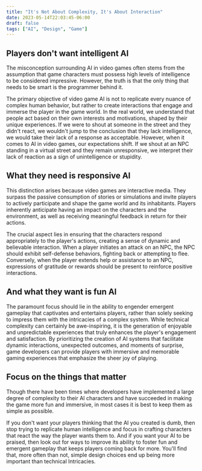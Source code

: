 ```yaml
---
title: "It's Not About Complexity, It's About Interaction"
date: 2023-05-14T22:03:45-06:00
draft: false
tags: ["AI", "Design", "Game"]
---
```


## Players don't want intelligent AI

The misconception surrounding AI in video games often stems from the assumption that game characters must possess high levels of intelligence to be considered impressive. However, the truth is that the only thing that needs to be smart is the programmer behind it.

The primary objective of video game AI is not to replicate every nuance of complex human behavior, but rather to create interactions that engage and immerse the player in the game world. In the real world, we understand that people act based on their own interests and motivations, shaped by their unique experiences. If we were to shout at someone in the street and they didn't react, we wouldn't jump to the conclusion that they lack intelligence, we would take their lack of a response as acceptable. However, when it comes to AI in video games, our expectations shift. If we shout at an NPC standing in a virtual street and they remain unresponsive, we interpret their lack of reaction as a sign of unintelligence or stupidity.

## What they need is responsive AI

This distinction arises because video games are interactive media. They surpass the passive consumption of stories or simulations and invite players to actively participate and shape the game world and its inhabitants. Players inherently anticipate having an impact on the characters and the environment, as well as receiving meaningful feedback in return for their actions.

The crucial aspect lies in ensuring that the characters respond appropriately to the player's actions, creating a sense of dynamic and believable interaction. When a player initiates an attack on an NPC, the NPC should exhibit self-defense behaviors, fighting back or attempting to flee. Conversely, when the player extends help or assistance to an NPC, expressions of gratitude or rewards should be present to reinforce positive interactions. 

## And what they want is fun AI

The paramount focus should lie in the ability to engender emergent gameplay that captivates and entertains players, rather than solely seeking to impress them with the intricacies of a complex system. While technical complexity can certainly be awe-inspiring, it is the generation of enjoyable and unpredictable experiences that truly enhances the player's engagement and satisfaction. By prioritizing the creation of AI systems that facilitate dynamic interactions, unexpected outcomes, and moments of surprise, game developers can provide players with immersive and memorable gaming experiences that emphasize the sheer joy of playing. 

## Focus on the things that matter

Though there have been times where developers have implemented a large degree of complexity to their AI characters and have succeeded in making the game more fun and immersive, in most cases it is best to keep them as simple as possible.

If you don't want your players thinking that the AI you created is dumb, then stop trying to replicate human intelligence and focus in crafting characters that react the way the player wants them to. And if you want your AI to be praised, then look out for ways to improve its ability to foster fun and emergent gameplay that keeps players coming back for more. You'll find that, more often than not, simple design choices end up being more important than technical 
Intricacies.